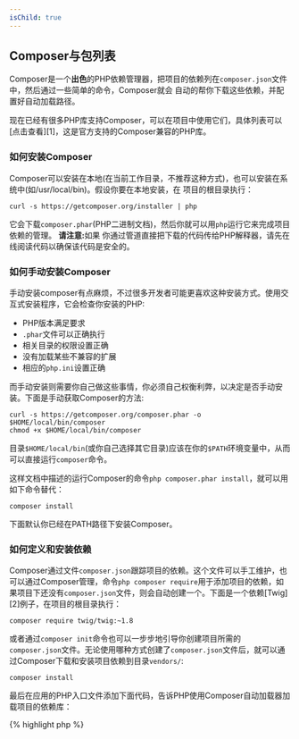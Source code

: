 ```yaml
---
isChild: true
---
```


## Composer与包列表

Composer是一个**出色**的PHP依赖管理器，把项目的依赖列在`composer.json`文件中，然后通过一些简单的命令，Composer就会
自动的帮你下载这些依赖，并配置好自动加载路径。

现在已经有很多PHP库支持Composer，可以在项目中使用它们，具体列表可以[点击查看][1]，这是官方支持的Composer兼容的PHP库。

### 如何安装Composer

Composer可以安装在本地(在当前工作目录，不推荐这种方式)，也可以安装在系统中(如/usr/local/bin)。假设你要在本地安装，在
项目的根目录执行：

    curl -s https://getcomposer.org/installer | php

它会下载`composer.phar`(PHP二进制文档)，然后你就可以用`php`运行它来完成项目依赖的管理。 <strong>请注意:</strong>如果
你通过管道直接把下载的代码传给PHP解释器，请先在线阅读代码以确保该代码是安全的。

### 如何手动安装Composer

手动安装composer有点麻烦，不过很多开发者可能更喜欢这种安装方式。使用交互式安装程序，它会检查你安装的PHP:

- PHP版本满足要求
- `.phar`文件可以正确执行
- 相关目录的权限设置正确
- 没有加载某些不兼容的扩展
- 相应的`php.ini`设置正确

而手动安装则需要你自己做这些事情，你必须自己权衡利弊，以决定是否手动安装。下面是手动获取Composer的方法:

    curl -s https://getcomposer.org/composer.phar -o $HOME/local/bin/composer
    chmod +x $HOME/local/bin/composer

目录`$HOME/local/bin`(或你自己选择其它目录)应该在你的`$PATH`环境变量中，从而可以直接运行`composer`命令。

这样文档中描述的运行Composer的命令`php composer.phar install`，就可以用如下命令替代：

    composer install
    
下面默认你已经在PATH路径下安装Composer。

### 如何定义和安装依赖

Composer通过文件`composer.json`跟踪项目的依赖。这个文件可以手工维护，也可以通过Composer管理，命令`php composer require`用于添加项目的依赖，如果项目下还没有`composer.json`文件，则会自动创建一个。下面是一个依赖[Twig][2]例子，在项目的根目录执行：

    composer require twig/twig:~1.8

或者通过`composer init`命令也可以一步步地引导你创建项目所需的`composer.json`文件。无论使用哪种方式创建了`composer.json`文件后，就可以通过Composer下载和安装项目依赖到目录`vendors/`:

    composer install

最后在应用的PHP入口文件添加下面代码，告诉PHP使用Composer自动加载器加载项目的依赖库：

{% highlight php %}
<?php
require 'vendor/autoload.php';
{% endhighlight %}

现在你就可以使用项目依赖的库了，它们会在需要的时候自动加载。

### 更新依赖的包

Composer创建一个名为`composer.lock`的文件,来储存你第一次执行`php composer.phar install`命令时,Composer所下载的包的版本. 如果你与其他程序员分享你的项目,那`composer.lock`也必须在你的项目的发行版中.当他们运行`php composer.phar install`命令时,他们获得的依赖包的版本将会与你一样. 
通过运行`php composer.phar update`,你可以更新依赖包.

当你需要灵活的定义所需的版本时，这里有个非常有用的方法.例如,版本需求 ~1.8意味着"所有高于1.8.0且低于2.0.x-dev的版本".你也可以使用通配符`*` 如`1.8.*`.然后,运行`php composer.phar update`命令将会把你的依赖包升级到符合限制条件的最新版.

### 新版本通知

你可以注册[VersionEye][3]账号来获取新版本发布的通知,VersionEye是一个web服务,它可以监控你的GitHub账号与BitBucket账号,并在`composer.json`文件中的依赖包有新版本发布时发送邮件给你.

### 检查依赖包的安全性

[Security Advisories Checker][4]是一个web服务与命令行工具, 它会检查你的`composer.lock`文件,并告诉你是否有因安全性而需要更新的包.

* [学习Composer][5]

[1]: http://packagist.org/
[2]: http://twig.sensiolabs.org
[3]: https://www.versioneye.com/
[4]: https://security.sensiolabs.org/
[5]: http://getcomposer.org/doc/00-intro.md
